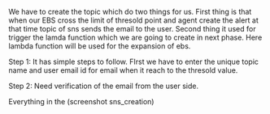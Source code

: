 We have to create the topic which do two things for us. First thing is that when our EBS cross the limit of thresold point and agent create the alert at that time topic of sns sends the email to the user. Second thing it used for trigger the lamda function which we are going to create in next phase. Here lambda function will be used for the expansion of ebs.

Step 1: It has simple steps to follow. FIrst we have to enter the unique topic name and user email id for email when it reach to the thresold value.

Step 2: Need verification of the email from the user side.

Everything in the (screenshot sns_creation)
